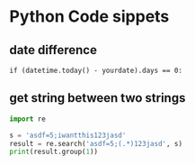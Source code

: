 # Python Code sippets

## date difference

`if (datetime.today() - yourdate).days == 0:`

## get string between two strings

```python
import re

s = 'asdf=5;iwantthis123jasd'
result = re.search('asdf=5;(.*)123jasd', s)
print(result.group(1))
```
